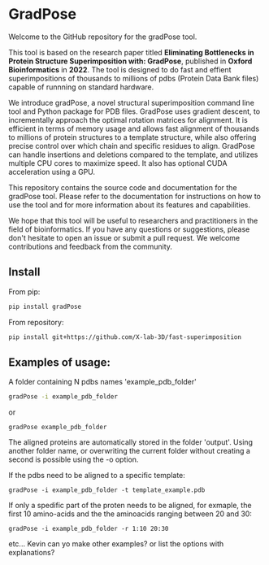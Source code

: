 # GradPose

Welcome to the GitHub repository for the gradPose tool.

This tool is based on the research paper titled **Eliminating Bottlenecks in Protein Structure Superimposition with: GradPose**, published in **Oxford Bioinformatics** in **2022**. The tool is designed to do fast and effient superimpositions of thousands to millions of pdbs (Protein Data Bank files) capable of runnning on standard hardware.

We introduce gradPose, a novel structural superimposition command line tool and Python package for PDB files. GradPose uses gradient descent, to incrementally approach the optimal rotation matrices for alignment. It is efficient in terms of memory usage and allows fast alignment of thousands to millions of protein structures to a template structure, while also offering precise control over which chain and specific residues to align. GradPose can handle insertions and deletions compared to the template, and utilizes multiple CPU cores to maximize speed. It also has optional CUDA acceleration using a GPU. 

This repository contains the source code and documentation for the gradPose tool. Please refer to the documentation for instructions on how to use the tool and for more information about its features and capabilities.

We hope that this tool will be useful to researchers and practitioners in the field of bioinformatics. If you have any questions or suggestions, please don't hesitate to open an issue or submit a pull request. We welcome contributions and feedback from the community.

## Install

From pip:
    
```bash
pip install gradPose
```

From repository:
    
```bash
pip install git+https://github.com/X-lab-3D/fast-superimposition
```

## Examples of usage:

A folder containing N pdbs names 'example_pdb_folder'

```bash
gradPose -i example_pdb_folder
```
or
```
gradPose example_pdb_folder
```
The aligned proteins are automatically stored in the folder 'output'. Using another folder name, or overwriting the current folder without creating a second is possible using the -o option. 


If the pdbs need to be aligned to a specific template:
```
gradPose -i example_pdb_folder -t template_example.pdb
```

If only a spedific part of the proten needs to be aligned, for exmaple, the first 10 amino-acids and the the aminoacids ranging between 20 and 30:

```
gradPose -i example_pdb_folder -r 1:10 20:30
```

etc... Kevin can yo make other examples? or list the options with explanations?

